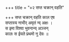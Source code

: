 +++
title = "०२ सप्त चक्रान् वहति"

+++
सप्त चक्रान् वहति काल एष  
सप्तास्य नाभीर् अमृतं न्व् अक्षः ।  
स इमा विश्वा भुवनान्य् अञ्जन्  
कालः स ईयते प्रथमो नु देवः ॥